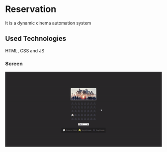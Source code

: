 <h1> Reservation </h1>

It is a dynamic cinema automation system

<h2>Used Technologies </h2>

HTML, CSS and JS

<h3>Screen </h3>

![](cinema.gif)